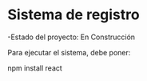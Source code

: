 <h1>Sistema de registro </h1>

-Estado del proyecto: En Construcción

Para ejecutar el sistema, debe poner:

npm install react 
